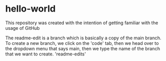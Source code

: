 # hello-world
This repository was created with the intention of getting familiar with the usage of GitHub


The readme-edit is a branch which is basically a copy of the main branch. To create a new branch, we click on the 'code' tab, then we head over to the dropdown menu that says main, then we type the name of the branch that we want to create. 'readme-edits'
